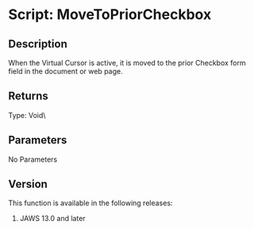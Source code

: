# Script: MoveToPriorCheckbox

## Description

When the Virtual Cursor is active, it is moved to the prior Checkbox
form field in the document or web page.

## Returns

Type: Void\

## Parameters

No Parameters

## Version

This function is available in the following releases:

1.  JAWS 13.0 and later
